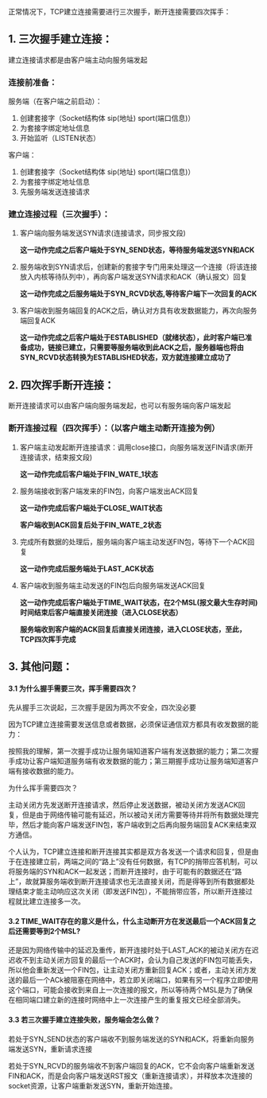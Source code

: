 正常情况下，TCP建立连接需要进行三次握手，断开连接需要四次挥手：

## 1.	三次握手建立连接：

建立连接请求都是由客户端主动向服务端发起

### 连接前准备：

服务端（在客户端之前启动）：

1. 创建套接字（Socket结构体  sip(地址) sport(端口信息)）
2. 为套接字绑定地址信息
3. 开始监听（LISTEN状态）

客户端：

1. 创建套接字（Socket结构体  sip(地址) sport(端口信息)）
2. 为套接字绑定地址信息
3. 先服务端发送连接请求

### 建立连接过程（三次握手）：

1. 客户端向服务端发送SYN请求(连接请求，同步报文段)

   **这一动作完成之后客户端处于SYN_SEND状态，等待服务端发送SYN和ACK**

2. 服务端收到SYN请求后，创建新的套接字专门用来处理这一个连接（将该连接放入内核等待队列中），再向客户端发送SYN请求和ACK（确认报文）回复

   **这一动作完成之后服务端处于SYN_RCVD状态,等待客户端下一次回复的ACK**

3. 客户端收到服务端回复的ACK之后，确认对方具有收发数据能力，再次向服务端回复ACK

   **这一动作完成之后客户端处于ESTABLISHED（就绪状态），此时客户端已准备成功，链接已建立，只需要等服务端收到此ACK之后，服务器端也将由SYN_RCVD状态转换为ESTABLISHED状态，双方就连接建立成功了**

## 2.  四次挥手断开连接：

断开连接请求可以由客户端向服务端发起，也可以有服务端向客户端发起

### 断开连接过程（四次挥手）：（以客户端主动断开连接为例）

1. 客户端主动发起断开连接请求：调用close接口，向服务端发送FIN请求(断开连接请求，结束报文段)

   **这一动作完成后客户端处于FIN_WATE_1状态**

2. 服务端接收到客户端发来的FIN包，向客户端发出ACK回复

   **这一动作完成后客户端处于CLOSE_WAIT状态**

   **客户端收到ACK回复后处于FIN_WATE_2状态**

3. 完成所有数据的处理后，服务端向客户端主动发送FIN包，等待下一个ACK回复

   **这一动作完成后服务端处于LAST_ACK状态**

4. 客户端收到服务端主动发送的FIN包后向服务端发送ACK回复

   **这一动作完成后客户端处于TIME_WAIT状态，在2个MSL(报文最大生存时间)时间结束后客户端直接关闭连接（进入CLOSE状态）**

   **服务端收到客户端的ACK回复后直接关闭连接，进入CLOSE状态，至此，TCP四次挥手完成**

## 3. 其他问题：

#### 3.1	为什么握手需要三次，挥手需要四次？

先从握手三次说起，三次握手是因为两次不安全，四次没必要

因为TCP建立连接需要发送信息或者数据，必须保证通信双方都具有收发数据的能力：

按照我的理解，第一次握手成功让服务端知道客户端有发送数据的能力；第二次握手成功让客户端知道服务端有收发数据的能力；第三期握手成功让服务端知道客户端有接收数据的能力。

为什么挥手需要四次？

主动关闭方先发送断开连接请求，然后停止发送数据，被动关闭方发送ACK回复，但是由于网络传输可能有延迟，所以被动关闭方需要等待并将所有数据处理完毕，然后才能向客户端发送FIN包，客户端收到之后再向服务端回复ACK来结束双方通信。

个人认为，TCP建立连接和断开连接其实都是双方各发送一个请求和回复，但是由于在连接建立前，两端之间的“路上”没有任何数据，有TCP的捎带应答机制，可以将服务端的SYN和ACK一起发送；而断开连接时，由于可能有的数据还在“路上”，故就算服务端收到断开连接请求也无法直接关闭，而是得等到所有数据都处理结束才能主动响应这次关闭（即发送FIN包），不能捎带应答，所以断开连接过程就比建立连接多一次。

#### 3.2	TIME_WAIT存在的意义是什么，什么主动断开方在发送最后一个ACK回复之后还需要等到2个MSL?

还是因为网络传输中的延迟及重传，断开连接时处于LAST_ACK的被动关闭方在迟迟收不到主动关闭方回复的最后一个ACK时，会认为自己发送的FIN包可能丢失，所以他会重新发送一个FIN包，让主动关闭方重新回复ACK；或者，主动关闭方发送的最后一个ACk被阻塞在网络中，若立即关闭端口，如果有另一个程序立即使用这个端口，可能会接收到来自上一次连接的报文，所以等待两个MSL是为了确保在相同端口建立新的连接时网络中上一次连接产生的重复报文已经全部消失。

#### 3.3	若三次握手建立连接失败，服务端会怎么做？

若处于SYN_SEND状态的客户端收不到服务端发送的SYN和ACK，将重新向服务端发送SYN，重新请求连接

若处于SYN_RCVD的服务端收不到客户端回复的ACK，它不会向客户端重新发送FIN和ACK，而是会向客户端发送RST报文（重新连接请求），并释放本次连接的socket资源，让客户端重新发送SYN，重新开始连接。
